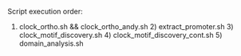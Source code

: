 Script execution order:
1) clock_ortho.sh && clock_ortho_andy.sh 2) extract_promoter.sh 3) clock_motif_discovery.sh 4) clock_motif_discovery_cont.sh 5) domain_analysis.sh
